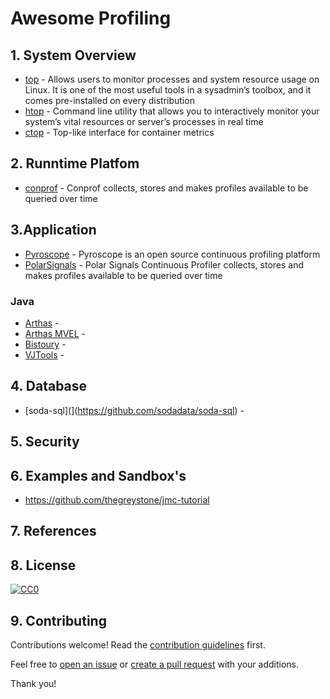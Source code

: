 # Awesome Profiling

## 1. System Overview

 * [top](https://www.booleanworld.com/guide-linux-top-command/) - Allows users to monitor processes and system resource usage on Linux. It is one of the most useful tools in a sysadmin’s toolbox, and it comes pre-installed on every distribution
 * [htop](https://support.cloudways.com/system-monitoring-using-htop-command/) - Command line utility that allows you to interactively monitor your system’s vital resources or server’s processes in real time
 * [ctop](https://github.com/bcicen/ctop) - Top-like interface for container metrics

## 2. Runntime Platfom

 * [conprof](https://github.com/conprof/conprof) - Conprof collects, stores and makes profiles available to be queried over time

## 3.Application

 * [Pyroscope](https://github.com/pyroscope-io/pyroscope) - Pyroscope is an open source continuous profiling platform
 * [PolarSignals](https://www.polarsignals.com/) - Polar Signals Continuous Profiler collects, stores and makes profiles available to be queried over time

### Java

 * [Arthas](https://github.com/alibaba/arthas) -
 * [Arthas MVEL](https://github.com/XhinLiang/arthas-mvel) -
 * [Bistoury](https://github.com/qunarcorp/bistoury) -
 * [VJTools](https://github.com/vipshop/vjtools) -

## 4. Database

 * [soda-sql](](https://github.com/sodadata/soda-sql) -

## 5. Security

## 6. Examples and Sandbox's

 * https://github.com/thegreystone/jmc-tutorial

## 7. References

## 8. License

[![CC0](https://mirrors.creativecommons.org/presskit/buttons/88x31/svg/cc-zero.svg)](https://creativecommons.org/publicdomain/zero/1.0)

## 9. Contributing

Contributions welcome! Read the [contribution guidelines](CONTRIBUTING.md) first.

Feel free to [open an issue](https://github.com/adriannovegil/awesome-observability/issues) or [create a pull request](https://github.com/adriannovegil/awesome-observability/pulls) with your additions.

Thank you!
